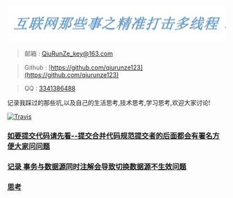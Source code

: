 ![互联网 Java 多线程那些事](https://raw.githubusercontent.com/qiurunze123/imageall/master/thread100.png)

> 邮箱 : [QiuRunZe_key@163.com](QiuRunZe_key@163.com)

> Github : [https://github.com/qiurunze123](https://github.com/qiurunze123)

> QQ : [3341386488](3341386488)

 
记录我踩过的那些坑,以及自己的生活思考,技术思考,学习思考,欢迎大家讨论!

 [![Travis](https://img.shields.io/badge/language-Java-yellow.svg)](https://github.com/qiurunze123)
    
###  [如要提交代码请先看--提交合并代码规范提交者的后面都会有署名方便大家问问题](/docs/question.md)

###  [记录 事务与数据源同时注解会导致切换数据源不生效问题](/docs/code-question1.md)

###  [思考](/docs/code-question1-think.md)






